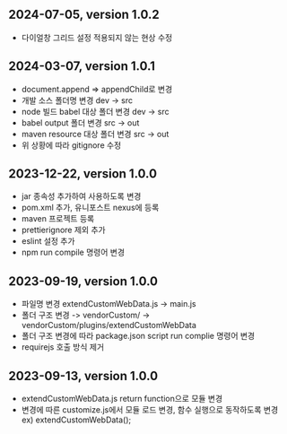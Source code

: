 ## 2024-07-05, version 1.0.2
- 다이얼창 그리드 설정 적용되지 않는 현상 수정

## 2024-03-07, version 1.0.1
- document.append => appendChild로 변경
- 개발 소스 폴더명 변경 dev -> src
- node 빌드 babel 대상 폴더 변경 dev -> src
- babel output 폴더 변경 src -> out
- maven resource 대상 폴더 변경 src -> out
- 위 상황에 따라 gitignore 수정

## 2023-12-22, version 1.0.0
- jar 종속성 추가하여 사용하도록 변경
- pom.xml 추가, 유니포스트 nexus에 등록
- maven 프로젝트 등록
- prettierignore 제외 추가
- eslint 설정 추가
- npm run compile 명령어 변경

## 2023-09-19, version 1.0.0

-   파일명 변경 extendCustomWebData.js -> main.js
-   폴더 구조 변경 -> vendorCustom/ -> vendorCustom/plugins/extendCustomWebData
-   폴더 구조 변경에 따라 package.json script run complie 명령어 변경
-   requirejs 호출 방식 제거

## 2023-09-13, version 1.0.0

-   extendCustomWebData.js return function으로 모듈 변경
-   변경에 따른 customize.js에서 모듈 로드 변경, 함수 실행으로 동작하도록 변경 ex) extendCustomWebData();
